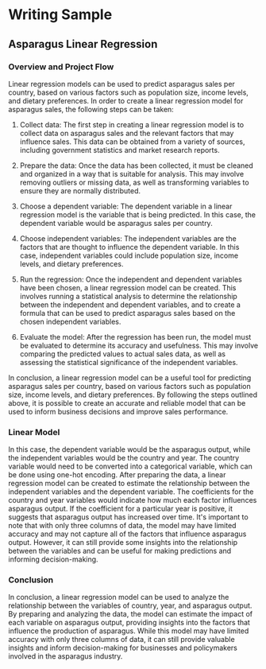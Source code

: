 # Writing Sample

## Asparagus Linear Regression

### Overview and Project Flow

Linear regression models can be used to predict asparagus sales per country, based on various factors such as population size, income levels, and dietary preferences. In order to create a linear regression model for asparagus sales, the following steps can be taken:

1. Collect data: The first step in creating a linear regression model is to collect data on asparagus sales and the relevant factors that may influence sales. This data can be obtained from a variety of sources, including government statistics and market research reports.

2. Prepare the data: Once the data has been collected, it must be cleaned and organized in a way that is suitable for analysis. This may involve removing outliers or missing data, as well as transforming variables to ensure they are normally distributed.

3. Choose a dependent variable: The dependent variable in a linear regression model is the variable that is being predicted. In this case, the dependent variable would be asparagus sales per country.

4. Choose independent variables: The independent variables are the factors that are thought to influence the dependent variable. In this case, independent variables could include population size, income levels, and dietary preferences.

5. Run the regression: Once the independent and dependent variables have been chosen, a linear regression model can be created. This involves running a statistical analysis to determine the relationship between the independent and dependent variables, and to create a formula that can be used to predict asparagus sales based on the chosen independent variables.

6. Evaluate the model: After the regression has been run, the model must be evaluated to determine its accuracy and usefulness. This may involve comparing the predicted values to actual sales data, as well as assessing the statistical significance of the independent variables.

In conclusion, a linear regression model can be a useful tool for predicting asparagus sales per country, based on various factors such as population size, income levels, and dietary preferences. By following the steps outlined above, it is possible to create an accurate and reliable model that can be used to inform business decisions and improve sales performance.

### Linear Model

In this case, the dependent variable would be the asparagus output, while the independent variables would be the country and year. The country variable would need to be converted into a categorical variable, which can be done using one-hot encoding.
After preparing the data, a linear regression model can be created to estimate the relationship between the independent variables and the dependent variable. The coefficients for the country and year variables would indicate how much each factor influences asparagus output. If the coefficient for a particular year is positive, it suggests that asparagus output has increased over time. 
It's important to note that with only three columns of data, the model may have limited accuracy and may not capture all of the factors that influence asparagus output. However, it can still provide some insights into the relationship between the variables and can be useful for making predictions and informing decision-making.

### Conclusion

In conclusion, a linear regression model can be used to analyze the relationship between the variables of country, year, and asparagus output. By preparing and analyzing the data, the model can estimate the impact of each variable on asparagus output, providing insights into the factors that influence the production of asparagus. While this model may have limited accuracy with only three columns of data, it can still provide valuable insights and inform decision-making for businesses and policymakers involved in the asparagus industry.